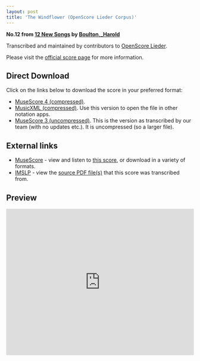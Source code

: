 ```yaml
---
layout: post
title: 'The Windflower (OpenScore Lieder Corpus)'
---
```


__No.12 from [12 New Songs](https://fourscoreandmore.org/openscore/lieder/Boulton%2C_Harold/12_New_Songs/) by [Boulton,_Harold](https://fourscoreandmore.org/openscore/lieder/Boulton%2C_Harold)__

Transcribed and maintained by contributors to [OpenScore Lieder].

Please visit the [official score page] for more information.

[official score page]: https://musescore.com/openscore-lieder-corpus/scores/6416290
[OpenScore Lieder]: https://musescore.com/openscore-lieder-corpus

## Direct Download

Click on the links below to download the score in your preferred format:
- [MuseScore 4 (compressed)](https://fourscoreandmore.org/openscore/lieder/Boulton%2C_Harold/12_New_Songs/12_The_Windflower.mscz).
- [MusicXML (compressed)](https://fourscoreandmore.org/openscore/lieder/Boulton%2C_Harold/12_New_Songs/12_The_Windflower.mxl). Use this version to open the file in other notation apps.
- [MuseScore 3 (uncompressed)](https://raw.githubusercontent.com/OpenScore/Lieder/refs/heads/main/scores/Boulton%2C_Harold/12_New_Songs/12_The_Windflower/lc6416290.mscx). This is the version as transcribed by our team (with no updates etc.). It is uncompressed (so a larger file).

## External links

- [MuseScore] - view and listen to [this score][MuseScore], or download in a variety of formats.
- [IMSLP] - view the [source PDF file(s)][IMSLP] that this score was transcribed from.

[MuseScore]: https://musescore.com/score/6416290
[IMSLP]: https://imslp.org/wiki/Special:ReverseLookup/285334

## Preview

<iframe width="100%" height="394" src="https://musescore.com/openscore-lieder-corpus/scores/6416290/embed" frameborder="0" allowfullscreen allow="autoplay; fullscreen"></iframe>
